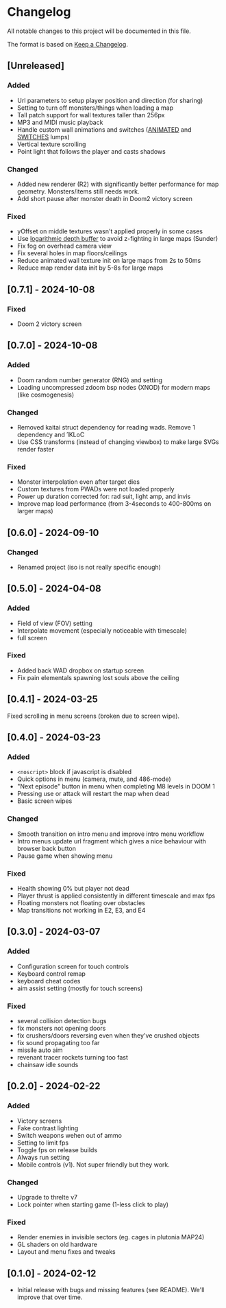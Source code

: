 # Changelog

All notable changes to this project will be documented in this file.

The format is based on [Keep a Changelog](https://keepachangelog.com/en/1.1.0/).

## [Unreleased]

### Added
- Url parameters to setup player position and direction (for sharing)
- Setting to turn off monsters/things when loading a map
- Tall patch support for wall textures taller than 256px
- MP3 and MIDI music playback
- Handle custom wall animations and switches ([ANIMATED](https://doomwiki.org/wiki/ANIMATED) and [SWITCHES](https://doomwiki.org/wiki/SWITCHES) lumps)
- Vertical texture scrolling
- Point light that follows the player and casts shadows

### Changed
- Added new renderer (R2) with significantly better performance for map geometry. Monsters/items still needs work.
- Add short pause after monster death in Doom2 victory screen

### Fixed
- yOffset on middle textures wasn't applied properly in some cases
- Use [logarithmic depth buffer](https://threejs.org/docs/#api/en/renderers/WebGLRenderer.logarithmicDepthBuffer) to avoid z-fighting in large maps (Sunder)
- Fix fog on overhead camera view
- Fix several holes in map floors/ceilings
- Reduce animated wall texture init on large maps from 2s to 50ms
- Reduce map render data init by 5-8s for large maps

## [0.7.1] - 2024-10-08

### Fixed
- Doom 2 victory screen

## [0.7.0] - 2024-10-08

### Added
- Doom random number generator (RNG) and setting
- Loading uncompressed zdoom bsp nodes (XNOD) for modern maps (like cosmogenesis)

### Changed
- Removed kaitai struct dependency for reading wads. Remove 1 dependency and 1KLoC
- Use CSS transforms (instead of changing viewbox) to make large SVGs render faster

### Fixed
- Monster interpolation even after target dies
- Custom textures from PWADs were not loaded properly
- Power up duration corrected for: rad suit, light amp, and invis
- Improve map load performance (from 3-4seconds to 400-800ms on larger maps)

## [0.6.0] - 2024-09-10

### Changed
- Renamed project (iso is not really specific enough)

## [0.5.0] - 2024-04-08

### Added
- Field of view (FOV) setting
- Interpolate movement (especially noticeable with timescale)
- full screen

### Fixed
- Added back WAD dropbox on startup screen
- Fix pain elementals spawning lost souls above the ceiling

## [0.4.1] - 2024-03-25
Fixed scrolling in menu screens (broken due to screen wipe).

## [0.4.0] - 2024-03-23

### Added
- `<noscript>` block if javascript is disabled
- Quick options in menu (camera, mute, and 486-mode)
- "Next episode" button in menu when completing M8 levels in DOOM 1
- Pressing use or attack will restart the map when dead
- Basic screen wipes

### Changed
- Smooth transition on intro menu and improve intro menu workflow
- Intro menus update url fragment which gives a nice behaviour with browser back button
- Pause game when showing menu

### Fixed
- Health showing 0% but player not dead
- Player thrust is applied consistently in different timescale and max fps
- Floating monsters not floating over obstacles
- Map transitions not working in E2, E3, and E4

## [0.3.0] - 2024-03-07

### Added
- Configuration screen for touch controls
- Keyboard control remap
- keyboard cheat codes
- aim assist setting (mostly for touch screens)

### Fixed
- several collision detection bugs
- fix monsters not opening doors
- fix crushers/doors reversing even when they've crushed objects
- fix sound propagating too far
- missile auto aim
- revenant tracer rockets turning too fast
- chainsaw idle sounds

## [0.2.0] - 2024-02-22

### Added

- Victory screens
- Fake contrast lighting
- Switch weapons wehen out of ammo
- Setting to limit fps
- Toggle fps on release builds
- Always run setting
- Mobile controls (v1). Not super friendly but they work.

### Changed
- Upgrade to threlte v7
- Lock pointer when starting game (1-less click to play)

### Fixed
- Render enemies in invisible sectors (eg. cages in plutonia MAP24)
- GL shaders on old hardware
- Layout and menu fixes and tweaks

## [0.1.0] - 2024-02-12
- Initial release with bugs and missing features (see README). We'll improve that over time.